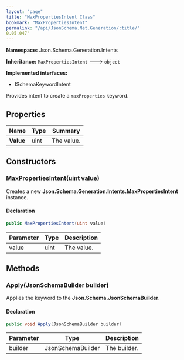 ```yaml
---
layout: "page"
title: "MaxPropertiesIntent Class"
bookmark: "MaxPropertiesIntent"
permalink: "/api/JsonSchema.Net.Generation/:title/"
0.05.047"
---
```

**Namespace:** Json.Schema.Generation.Intents

**Inheritance:**
`MaxPropertiesIntent`
 🡒 
`object`

**Implemented interfaces:**

- ISchemaKeywordIntent

Provides intent to create a `maxProperties` keyword.

## Properties

| Name | Type | Summary |
|---|---|---|
| **Value** | uint | The value. |

## Constructors

### MaxPropertiesIntent(uint value)

Creates a new **Json.Schema.Generation.Intents.MaxPropertiesIntent** instance.

#### Declaration

```c#
public MaxPropertiesIntent(uint value)
```

| Parameter | Type | Description |
|---|---|---|
| value | uint | The value. |


## Methods

### Apply(JsonSchemaBuilder builder)

Applies the keyword to the **Json.Schema.JsonSchemaBuilder**.

#### Declaration

```c#
public void Apply(JsonSchemaBuilder builder)
```

| Parameter | Type | Description |
|---|---|---|
| builder | JsonSchemaBuilder | The builder. |


